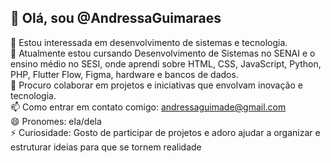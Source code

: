 ## 👋 Olá, sou @AndressaGuimaraes <br>

👀 Estou interessada em desenvolvimento de sistemas e tecnologia.<br>
🌱 Atualmente estou cursando Desenvolvimento de Sistemas no SENAI e o ensino médio no SESI, onde aprendi sobre HTML, CSS, JavaScript, Python, PHP, Flutter Flow, Figma, hardware e bancos de dados.<br>
💞️ Procuro colaborar em projetos e iniciativas que envolvam inovação e tecnologia.<br>
📫 Como entrar em contato comigo: andressaguimade@gmail.com<br>
😄 Pronomes: ela/dela<br>
⚡ Curiosidade: Gosto de participar de projetos e adoro ajudar a organizar e estruturar ideias para que se tornem realidade<br>
